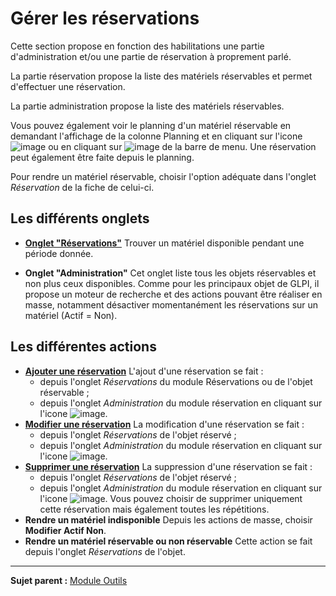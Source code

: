 Gérer les réservations
======================

Cette section propose en fonction des habilitations une partie d'administration et/ou une partie de réservation à proprement parlé.

La partie réservation propose la liste des matériels réservables et permet d'effectuer une réservation. 

La partie administration propose la liste des matériels réservables.

Vous pouvez également voir le planning d'un matériel réservable en demandant l'affichage de la colonne Planning et en cliquant sur l'icone ![image](docs/image/reservation-3.png) ou en cliquant sur ![image](docs/image/menu_showall.png) de la barre de menu. Une réservation peut également être faite depuis le planning.

Pour rendre un matériel réservable, choisir l'option adéquate dans l'onglet *Réservation* de la fiche de celui-ci.

Les différents onglets
----------------------

- **[Onglet "Réservations"](index.php?fr/Les_différents_onglets/Onglet_Réservations.md)**
  Trouver un matériel disponible pendant une période donnée.


-   **Onglet "Administration"**
    Cet onglet liste tous les objets réservables et non plus ceux disponibles.
    Comme pour les principaux objet de GLPI, il propose un moteur de recherche et des actions pouvant être réaliser en masse, notamment désactiver momentanément les réservations sur un matériel (Actif = Non).



Les différentes actions
-----------------------
-   **[Ajouter une réservation](index.php?fr/Les_différents_onglets/Onglet_Réservations.md)**
    L'ajout d'une réservation se fait :
    - depuis l'onglet *Réservations* du module Réservations ou de l'objet réservable ;
    - depuis l'onglet *Administration* du module réservation en cliquant sur l'icone ![image](docs/image/menu_showall.png).
-   **[Modifier une réservation](index.php?fr/Les_différents_onglets/Onglet_Réservations.md)**
    La modification d'une réservation se fait :
    - depuis l'onglet *Réservations* de l'objet réservé ;
    - depuis l'onglet *Administration* du module réservation en cliquant sur l'icone ![image](docs/image/menu_showall.png).
-   **[Supprimer une réservation](index.php?fr/Les_différents_onglets/Onglet_Réservations.md)**
    La suppression d'une réservation se fait :
    - depuis l'onglet *Réservations* de l'objet réservé ;
    - depuis l'onglet *Administration* du module réservation en cliquant sur l'icone ![image](docs/image/menu_showall.png).
    Vous pouvez choisir de supprimer uniquement cette réservation mais également toutes les répétitions.
-   **Rendre un matériel indisponible**
    Depuis les actions de masse, choisir **Modifier Actif Non**.
-   **Rendre un matériel réservable ou non réservable**
    Cette action se fait depuis l'onglet *Réservations* de l'objet.


----------------
**Sujet parent :** [Module Outils](index.php?fr/06_Module_Outils/01_Module_Outils.md "Le module Outils permet aux utilisateurs de gérer les notes, la base de connaissance, les réservations ainsi que de générer des rapports")